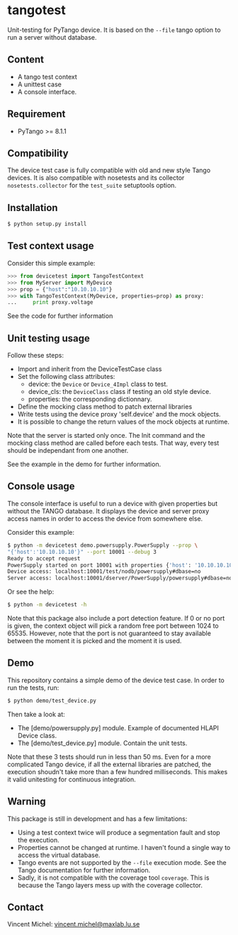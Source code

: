 tangotest
=========

Unit-testing for PyTango device.
It is based on the `--file` tango option to run a server without database.


Content
-------
- A tango test context
- A unittest case
- A console interface.


Requirement
-----------

- PyTango >= 8.1.1


Compatibility
-------------

The device test case is fully compatible with old and new style Tango devices.
It is also compatible with nosetests and its collector `nosetests.collector`
for the `test_suite` setuptools option.


Installation
------------

```bash
$ python setup.py install
```

Test context usage
------------------

Consider this simple example:

```python
>>> from devicetest import TangoTestContext
>>> from MyServer import MyDevice
>>> prop = {"host":"10.10.10.10"}
>>> with TangoTestContext(MyDevice, properties=prop) as proxy:
...     print proxy.voltage
```

See the code for further information


Unit testing usage
------------------

Follow these steps:

- Import and inherit from the DeviceTestCase class
- Set the following class attributes:
   - device: the `Device` or `Device_4Impl` class to test.
   - device_cls: the `DeviceClass` class if testing an old style device.
   - properties: the corresponding dictionnary.
- Define the mocking class method to patch external libraries
- Write tests using the device proxy 'self.device' and the mock objects.
- It is possible to change the return values of the mock objects at runtime.

Note that the server is started only once. The Init command and the mocking
class method are called before each tests. That way, every test should be
independant from one another.

See the example in the demo for further information.


Console usage
-------------

The console interface is useful to run a device with given properties but
without the TANGO database. It displays the device and server proxy access
names in order to access the device from somewhere else.

Consider this example:

```bash
$ python -m devicetest demo.powersupply.PowerSupply --prop \
"{'host':'10.10.10.10'}" --port 10001 --debug 3
Ready to accept request
PowerSupply started on port 10001 with properties {'host': '10.10.10.10'}.
Device access: localhost:10001/test/nodb/powersupply#dbase=no
Server access: localhost:10001/dserver/PowerSupply/powersupply#dbase=no
```
Or see the help:

```bash
$ python -m devicetest -h
```

Note that this package also include a port detection feature. If 0 or no port
is given, the context object will pick a random free port between 1024
to 65535. However, note that the port is not guaranteed to stay available
between the moment it is picked and the moment it is used.

Demo
----

This repository contains a simple demo of the device test case.
In order to run the tests, run:

```bash
$ python demo/test_device.py
```

Then take a look at:

- The [demo/powersupply.py] module. Example of documented HLAPI Device class.
- The [demo/test_device.py] module. Contain the unit tests.

Note that these 3 tests should run in less than 50 ms. Even for a more
complicated Tango device, if all the external libraries are patched, the
execution shoudn't take more than a few hundred milliseconds. This makes it
valid unitesting for continuous integration.


Warning
-------

This package is still in development and has a few limitations:

- Using a test context twice will produce a segmentation fault and stop the
  execution.
- Properties cannot be changed at runtime.
  I haven't found a single way to access the virtual database.
- Tango events are not supported by the `--file` execution mode.
  See the Tango documentation for further information.
- Sadly, it is not compatible with the coverage tool `coverage`. This is
  because the Tango layers mess up with the coverage collector.


Contact
-------

Vincent Michel: vincent.michel@maxlab.lu.se
